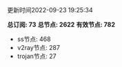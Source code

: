 更新时间2022-09-23 19:25:34

**总订阅: 73**
**总节点: 2622**
**有效节点: 782**
- ss节点: 468
- v2ray节点: 287
- trojan节点: 27
